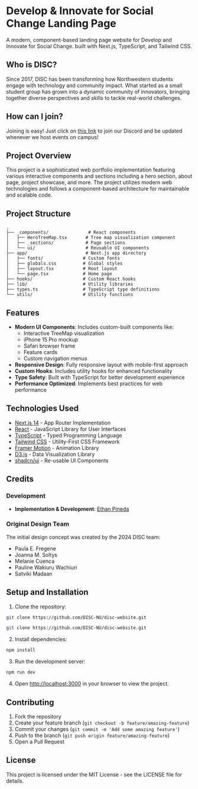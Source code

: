 # Develop & Innovate for Social Change Landing Page

A modern, component-based landing page website for Develop and Innovate for Social Change. built with Next.js, TypeScript, and Tailwind CSS.

## Who is DISC?

Since 2017, DISC has been transforming how Northwestern students engage with technology and community impact. What started as a small student group has grown into a dynamic community of innovators, bringing together diverse perspectives and skills to tackle real-world challenges.

## How can I join?

Joining is easy! Just click on [this link](https://discord.com/invite/mqRQ7s9CyS) to join our Discord and be updated whenever we host events on campus!

## Project Overview

This project is a sophisticated web portfolio implementation featuring various interactive components and sections including a hero section, about page, project showcase, and more. The project utilizes modern web technologies and follows a component-based architecture for maintainable and scalable code.

## Project Structure

```
.
├── _components/               # React components
│   ├── HeroTreeMap.tsx       # Tree map visualization component
│   ├── _sections/            # Page sections
│   └── ui/                   # Reusable UI components
├── app/                      # Next.js app directory
│   ├── fonts/               # Custom fonts
│   ├── globals.css          # Global styles
│   ├── layout.tsx           # Root layout
│   └── page.tsx             # Home page
├── hooks/                   # Custom React hooks
├── lib/                     # Utility libraries
├── types.ts                 # TypeScript type definitions
└── utils/                   # Utility functions
```

## Features

- **Modern UI Components**: Includes custom-built components like:
  - Interactive TreeMap visualization
  - iPhone 15 Pro mockup
  - Safari browser frame
  - Feature cards
  - Custom navigation menus
- **Responsive Design**: Fully responsive layout with mobile-first approach
- **Custom Hooks**: Includes utility hooks for enhanced functionality
- **Type Safety**: Built with TypeScript for better development experience
- **Performance Optimized**: Implements best practices for web performance

## Technologies Used

- [Next.js 14](https://nextjs.org/) - App Router Implementation
- [React](https://react.dev/) - JavaScript Library for User Interfaces
- [TypeScript](https://www.typescriptlang.org/) - Typed Programming Language
- [Tailwind CSS](https://tailwindcss.com/) - Utility-First CSS Framework
- [Framer Motion](https://www.framer.com/motion/) - Animation Library
- [D3.js](https://d3js.org/) - Data Visualization Library
- [shadcn/ui](https://ui.shadcn.com/) - Re-usable UI Components

## Credits

### Development

- **Implementation & Development**: [Ethan Pineda](https://github.com/ethanpaneraa)

### Original Design Team

The initial design concept was created by the 2024 DISC team:

- Paula E. Fregene
- Joanna M. Soltys
- Melanie Cuenca
- Pauline Wakiuru Wachiuri
- Satviki Madaan

## Setup and Installation

1. Clone the repository:

```bash
git clone https://github.com/DISC-NU/disc-website.git
```

```bash
git clone https://github.com/DISC-NU/disc-website.git
```

2. Install dependencies:

```bash
npm install
```

3. Run the development server:

```bash
npm run dev
```

4. Open [http://localhost:3000](http://localhost:3000) in your browser to view the project.

## Contributing

1. Fork the repository
2. Create your feature branch (`git checkout -b feature/amazing-feature`)
3. Commit your changes (`git commit -m 'Add some amazing feature'`)
4. Push to the branch (`git push origin feature/amazing-feature`)
5. Open a Pull Request

## License

This project is licensed under the MIT License - see the LICENSE file for details.
